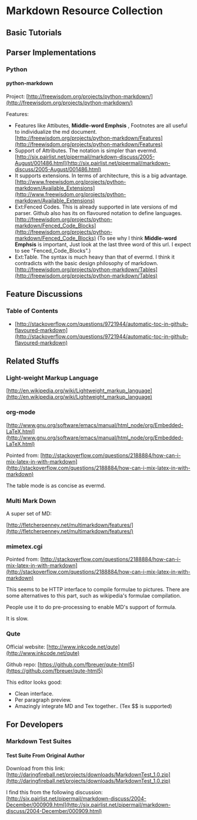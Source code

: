 # Markdown Resource Collection



## Basic Tutorials

## Parser Implementations

### Python

#### python-markdown

Project:
[http://freewisdom.org/projects/python-markdown/](http://freewisdom.org/projects/python-markdown/)

Features:

   * Features like Attibutes, **Middle-word Emphsis** , Footnotes are all useful
   to individualize the md document. 
   [http://freewisdom.org/projects/python-markdown/Features](http://freewisdom.org/projects/python-markdown/Features)
   * Support of Attributes. The notation is simpler than evermd. 
   [http://six.pairlist.net/pipermail/markdown-discuss/2005-August/001486.html](http://six.pairlist.net/pipermail/markdown-discuss/2005-August/001486.html)
   * It supports extensions. In terms of architecture, this is a big advantage. 
   [http://www.freewisdom.org/projects/python-markdown/Available_Extensions](http://www.freewisdom.org/projects/python-markdown/Available_Extensions)
   * Ext:Fenced Codes. This is already supported in late versions of md parser. 
   Github also has its on flavoured notation to define languages. 
   [http://freewisdom.org/projects/python-markdown/Fenced_Code_Blocks](http://freewisdom.org/projects/python-markdown/Fenced_Code_Blocks)
   (To see why I think **Middle-word Emphsis** is important, 
   Just look at the last three word of this url. 
   I expect to see "Fenced\_Code\_Blocks".)
   * Ext:Table. The syntax is much heavy than that of evermd. 
   I think it contradicts with the basic design philosophy of markdown. 
   [http://freewisdom.org/projects/python-markdown/Tables](http://freewisdom.org/projects/python-markdown/Tables)


## Feature Discussions

### Table of Contents

   * [http://stackoverflow.com/questions/9721944/automatic-toc-in-github-flavoured-markdown](http://stackoverflow.com/questions/9721944/automatic-toc-in-github-flavoured-markdown)

## Related Stuffs

### Light-weight Markup Language

[http://en.wikipedia.org/wiki/Lightweight_markup_language](http://en.wikipedia.org/wiki/Lightweight_markup_language)

### org-mode 

[http://www.gnu.org/software/emacs/manual/html_node/org/Embedded-LaTeX.html](http://www.gnu.org/software/emacs/manual/html_node/org/Embedded-LaTeX.html)

Pointed from: 
[http://stackoverflow.com/questions/2188884/how-can-i-mix-latex-in-with-markdown](http://stackoverflow.com/questions/2188884/how-can-i-mix-latex-in-with-markdown)

The table mode is as concise as evermd. 

### Multi Mark Down

A super set of MD:

[http://fletcherpenney.net/multimarkdown/features/](http://fletcherpenney.net/multimarkdown/features/)

### mimetex.cgi

Pointed from: 
[http://stackoverflow.com/questions/2188884/how-can-i-mix-latex-in-with-markdown](http://stackoverflow.com/questions/2188884/how-can-i-mix-latex-in-with-markdown)

This seems to be HTTP interface to compile formulae to pictures. 
There are some alternatives to this part, such as wikipedia's formulae compilation. 

People use it to do pre-processing to enable MD's support of formula. 

It is slow. 

### Qute

Official website:
[http://www.inkcode.net/qute](http://www.inkcode.net/qute)

Github repo:
[https://github.com/fbreuer/qute-html5](https://github.com/fbreuer/qute-html5)

This editor looks good:
   * Clean interface. 
   * Per paragraph preview. 
   * Amazingly integrate MD and Tex together.. (Tex $$ is supported)

## For Developers

### Markdown Test Suites

#### Test Suite From Original Author

Download from this link:
[http://daringfireball.net/projects/downloads/MarkdownTest_1.0.zip](http://daringfireball.net/projects/downloads/MarkdownTest_1.0.zip)

I find this from the following discussion:
[http://six.pairlist.net/pipermail/markdown-discuss/2004-December/000909.html](http://six.pairlist.net/pipermail/markdown-discuss/2004-December/000909.html)
